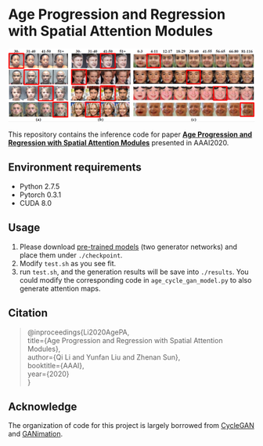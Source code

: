 # Age Progression and Regression with Spatial Attention Modules

![Sample age progression and regression results obtained via the proposed model](./teaser.PNG)

This repository contains the inference code for paper [**Age Progression and Regression with Spatial Attention Modules**](https://arxiv.org/abs/1903.02133) presented in AAAI2020.

## Environment requirements
* Python 2.7.5
* Pytorch 0.3.1
* CUDA 8.0

## Usage
1. Please download [pre-trained models](https://drive.google.com/drive/folders/1CvOCifgE-uBfdHfCI56-1tHJSgr7HZQp?usp=sharing) (two generator networks) and place them under `./checkpoint`.
2. Modify `test.sh` as you see fit.
3. run `test.sh`, and the generation results will be save into `./results`. You could modify the corresponding code in `age_cycle_gan_model.py` to also generate attention maps.

## Citation
>@inproceedings{Li2020AgePA,<br>
	title={Age Progression and Regression with Spatial Attention Modules},<br>
	author={Qi Li and Yunfan Liu and Zhenan Sun},<br>
	booktitle={AAAI},<br>
	year={2020}<br>
}

## Acknowledge
The organization of code for this project is largely borrowed from [CycleGAN](https://github.com/junyanz/pytorch-CycleGAN-and-pix2pix) and [GANimation](https://github.com/albertpumarola/GANimation). 




 




